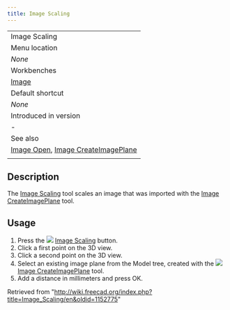 ```yaml
---
title: Image Scaling
---
```


|                                                                                                                    |
| ------------------------------------------------------------------------------------------------------------------ |
| Image Scaling                                                                                                      |
| Menu location                                                                                                      |
| _None_                                                                                                             |
| Workbenches                                                                                                        |
| [Image](/Image_Workbench "Image Workbench")                                                                        |
| Default shortcut                                                                                                   |
| _None_                                                                                                             |
| Introduced in version                                                                                              |
| -                                                                                                                  |
| See also                                                                                                           |
| [Image Open](/Image_Open "Image Open"), [Image CreateImagePlane](/Image_CreateImagePlane "Image CreateImagePlane") |
|                                                                                                                    |

## Description

The [Image Scaling](/Image_Scaling "Image Scaling") tool scales an image that was imported with the [Image CreateImagePlane](/Image_CreateImagePlane "Image CreateImagePlane") tool.

## Usage

1. Press the ![](/images/Image_Scaling.svg) [Image Scaling](/Image_Scaling "Image Scaling") button.
2. Click a first point on the 3D view.
3. Click a second point on the 3D view.
4. Select an existing image plane from the Model tree, created with the ![](/images/Image_CreateImagePlane.svg) [Image CreateImagePlane](/Image_CreateImagePlane "Image CreateImagePlane") tool.
5. Add a distance in millimeters and press OK.

Retrieved from "<http://wiki.freecad.org/index.php?title=Image_Scaling/en&oldid=1152775>"
